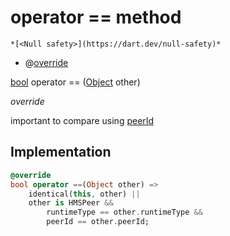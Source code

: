 


# operator == method




    *[<Null safety>](https://dart.dev/null-safety)*



- @[override](https://api.flutter.dev/flutter/dart-core/override-constant.html)

[bool](https://api.flutter.dev/flutter/dart-core/bool-class.html) operator ==
([Object](https://api.flutter.dev/flutter/dart-core/Object-class.html) other)

_override_



<p>important to compare using <a href="../../hmssdk_flutter/HMSPeer/peerId.md">peerId</a></p>



## Implementation

```dart
@override
bool operator ==(Object other) =>
    identical(this, other) ||
    other is HMSPeer &&
        runtimeType == other.runtimeType &&
        peerId == other.peerId;
```







